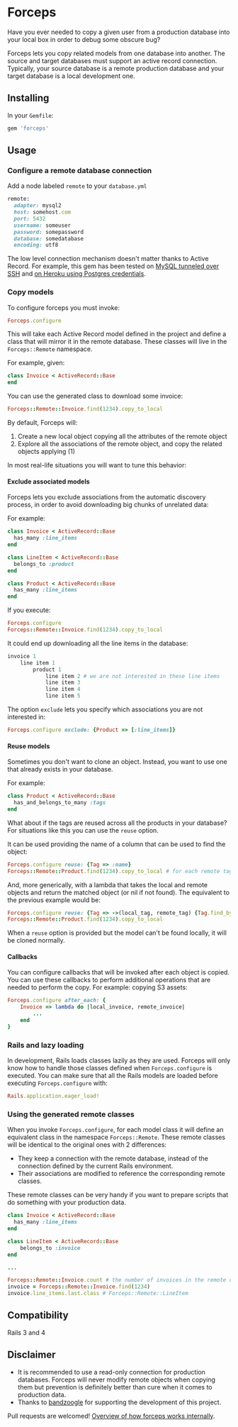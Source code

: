 # Forceps

Have you ever needed to copy a given user from a production database into your local box in order to debug some obscure bug? 

Forceps lets you copy related models from one database into another. The source and target databases must support an active record connection. Typically, your source database is a remote production database and your target database is a local development one.

## Installing

In your `Gemfile`:

```ruby
gem 'forceps'
```

## Usage

### Configure a remote database connection

Add a node labeled `remote` to your `database.yml`

```ruby
remote:
  adapter: mysql2
  host: somehost.com
  port: 5432
  username: someuser
  password: somepassword
  database: somedatabase
  encoding: utf8
```

The low level connection mechanism doesn't matter thanks to Active Record. For example, this gem has been tested on [MySQL tunneled over SSH](http://chxo.com/be2/20040511_5667.html) and [on Heroku using Postgres credentials](https://devcenter.heroku.com/articles/heroku-postgresql#pg-credentials).

### Copy models

To configure forceps you must invoke:

```ruby
Forceps.configure
```

This will take each Active Record model defined in the project and define a class that will mirror it in the remote database. These classes will live in the `Forceps::Remote` namespace.

For example, given:

```ruby
class Invoice < ActiveRecord::Base
end
```

You can use the generated class to download some invoice:

```ruby
Forceps::Remote::Invoice.find(1234).copy_to_local
```

By default, Forceps will:

1. Create a new local object copying all the attributes of the remote object
2. Explore all the associations of the remote object, and copy the related objects applying (1)

In most real-life situations you will want to tune this behavior:

#### Exclude associated models

Forceps lets you exclude associations from the automatic discovery process, in order to avoid downloading big chunks of unrelated data:

For example:

```Ruby
class Invoice < ActiveRecord::Base
  has_many :line_items
end

class LineItem < ActiveRecord::Base
  belongs_to :product
end

class Product < ActiveRecord::Base
  has_many :line_items
end
```

If you execute:

```ruby
Forceps.configure
Forceps::Remote::Invoice.find(1234).copy_to_local
```

It could end up downloading all the line items in the database:

```ruby
invoice 1
	line item 1
		product 1
			line item 2 # we are not interested in these line items
			line item 3
			line item 4
			line item 5
```
The option `exclude` lets you specify which associations you are not interested in:

```ruby
Forceps.configure exclude: {Product => [:line_items]}
```

#### Reuse models

Sometimes you don't want to clone an object. Instead, you want to use one that already exists in your database.

For example:

```ruby
class Product < ActiveRecord::Base
  has_and_belongs_to_many :tags
end
```

What about if the tags are reused across all the products in your database? For situations like this you can use the `reuse` option.

It can be used providing the name of a column that can be used to find the object:

```ruby
Forceps.configure reuse: {Tag => :name}
Forceps::Remote::Product.find(1234).copy_to_local # for each remote tag, it will try to find a tag with the same name
```

And, more generically, with a lambda that takes the local and remote objects and return the matched object (or nil if not found). The equivalent to the previous example would be:

```ruby
Forceps.configure reuse: {Tag => ->(local_tag, remote_tag) {Tag.find_by_name remote_tag.name}}
Forceps::Remote::Product.find(1234).copy_to_local 
```

When a `reuse` option is provided but the model can't be found locally, it will be cloned normally.

#### Callbacks

You can configure callbacks that will be invoked after each object is copied. You can use these callbacks to perform additional operations that are needed to perform the copy. For example: copying S3 assets:

```ruby
Forceps.configure after_each: {
	Invoice => lambda do |local_invoice, remote_invoice|
		...
	end
}
```

### Rails and lazy loading

In development, Rails loads classes lazily as they are used. Forceps will only know how to handle those classes defined when `Forceps.configure` is executed. You can make sure that all the Rails models are loaded before executing `Forceps.configure` with:

```ruby
Rails.application.eager_load! 
```

### Using the generated remote classes

When you invoke `Forceps.configure`, for each model class it will define an equivalent class in the namespace `Forceps::Remote`. These remote classes will be identical to the original ones with 2 differences:

- They keep a connection with the remote database, instead of the connection defined by the current Rails environment.
- Their associations are modified to reference the corresponding remote classes.

These remote classes can be very handy if you want to prepare scripts that do something with your production data.

```ruby
class Invoice < ActiveRecord::Base
  has_many :line_items
end

class LineItem < ActiveRecord::Base
	belongs_to :invoice
end

...

Forceps::Remote::Invoice.count # the number of invoices in the remote database
invoice = Forceps::Remote::Invoice.find(1234)
invoice.line_items.last.class # Forceps::Remote::LineItem
```

## Compatibility

Rails 3 and 4

## Disclaimer

- It is recommended to use a read-only connection for production databases. Forceps will never modify remote objects when copying them but prevention is definitely better than cure when it comes to production data.
- Thanks to [bandzoogle](http://bandzoogle.com) for supporting the development of this project.

Pull requests are welcomed! [Overview of how forceps works internally](http://jorgemanrubia.net/2014/02/04/forceps-import-models-from-remote-databases/).



